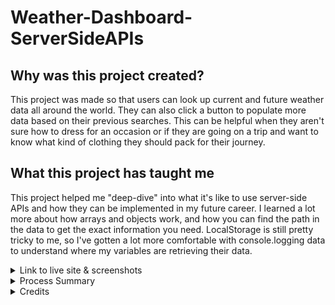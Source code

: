 # Weather-Dashboard-ServerSideAPIs
## Why was this project created?
This project was made so that users can look up current and future weather data all around the world. They can also click a button to populate more data based on their previous searches. This can be helpful when they aren't sure how to dress for an occasion or if they are going on a trip and want to know what kind of clothing they should pack for their journey.

## What this project has taught me
This project helped me "deep-dive" into what it's like to use server-side APIs and how they can be implemented in my future career. I learned a lot more about how arrays and objects work, and how you can find the path in the data to get the exact information you need. LocalStorage is still pretty tricky to me, so I've gotten a lot more comfortable with console.logging data to understand where my variables are retrieving their data.

<details>
<summary> Link to live site & screenshots </summary>


before you search
![Screenshot of website](assets/images/)

after search
![Screenshot of website](assets/images)

search again from localstorage elements
![Screenshot of website](assets/images)

</details>

<details>
<summary> Process Summary </summary>

Created remote repo and cloned to local machine

Made all the files

Linked js, Bulma, jquery, dayjs & stylesheet

Curl to make sure API was working properly

Set up the GUI with Bulma

Started "plugging & playing" with the weather data and dayjs

Started using the github issues to keep track of what needs to be resolved, as the bugs are NOT features lol

ASTRONOMICALLY messed up the entire application but got localStorage to work- had to revert changes and start over from before localStorage was working

Created 3-4 solid github issues to focus on that are part of the acceptance criteria

Copy and pasted README set-up from Web API Code Quiz repo

Started updating the README file to sort of take a short break from debugging my application

</details>

<details>
<summary> Credits </summary>

These are the websites I used to help me accomplish this project

https://bulma.io/documentation/columns/sizes/

https://coding-boot-camp.github.io/full-stack/apis/how-to-use-api-keys

https://bulma.io/documentation/columns/nesting/

https://www.youtube.com/playlist?list=PLRqwX-V7Uu6YxDKpFzf_2D84p0cyk4T7X

https://www.youtube.com/watch?v=feGMqVSRnmI&list=PL4cUxeGkcC9iXItWKbaQxcyDT1u6E7a8a&index=7

https://bulma.io/documentation/form/input/

https://bulma.io/documentation/elements/title/

https://day.js.org/docs/en/display/calendar-time

https://openweathermap.org/forecast5#name5

https://www.youtube.com/watch?v=k8yJCeuP6I8

Chose to use bulma to style this assignment so I could get comfortable using it for the group project- since we weren't allowed to use bootstrap

I helped Salvador Mejia with his localStorage and he helped me and Timothy Morgan get our icons to append to the GUI

</details>